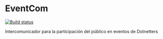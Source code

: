 # EventCom
[![Build status](https://build.appcenter.ms/v0.1/apps/9446c45e-fe88-4668-825f-dc20a1a3f881/branches/master/badge)](https://appcenter.ms)

Intercomunicador para la participación del público en eventos de Dotnetters
